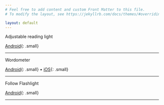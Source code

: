```yaml
---
# Feel free to add content and custom Front Matter to this file.
# To modify the layout, see https://jekyllrb.com/docs/themes/#overriding-theme-defaults

layout: default
---
```


Adjustable reading light


<a href="https://play.google.com/store/apps/details?id=com.auracuz.mobapps.adjustablereadinglamp&hl=en&gl=US" target="_blank">Android</a>{: .small}
<hr/>

Wordometer

<a href="https://play.google.com/store/apps/details?id=com.adeptuz.mobile.wordometer.live&hl=en&gl=US" target="_blank">Android</a>{: .small} <span class="small">&#8226;</span> 
<a href="https://play.google.com/store/apps/details?id=com.adeptuz.mobile.wordometer.live&hl=en&gl=US" target="_blank">iOS</a>{: .small}
<hr/>


Follow Flashlight

<a href="https://play.google.com/store/apps/details?id=com.auracuz.mobapps.followflash&hl=en&gl=US" target="_blank">Android</a>{: .small}
<hr/>

